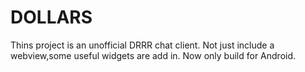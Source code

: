 # DOLLARS
Thins project is an unofficial DRRR chat client.
Not just include a webview,some useful widgets are add in. 
Now only build for Android.

